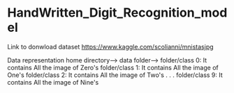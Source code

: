 # HandWritten_Digit_Recognition_model

 Link to donwload dataset
 https://www.kaggle.com/scolianni/mnistasjpg

Data representation
home directory-->
            data folder-->
                          folder/class 0: It contains All the image of Zero's
                          folder/class 1: It contains All the image of One's
                          folder/class 2: It contains All the image of Two's
                          .
                          .
                          .
                          folder/class 9: It contains All the image of Nine's
                    
